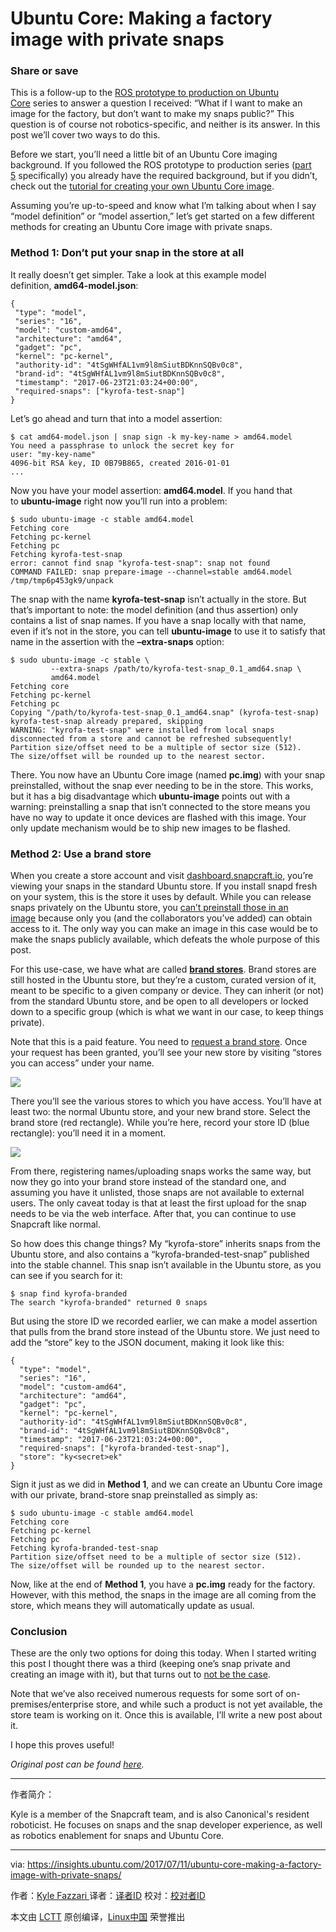 Ubuntu Core: Making a factory image with private snaps
============================================================



### Share or save

This is a follow-up to the [ROS prototype to production on Ubuntu Core][3] series to answer a question I received: “What if I want to make an image for the factory, but don’t want to make my snaps public?” This question is of course not robotics-specific, and neither is its answer. In this post we’ll cover two ways to do this.

Before we start, you’ll need a little bit of an Ubuntu Core imaging background. If you followed the ROS prototype to production series ([part 5][4] specifically) you already have the required background, but if you didn’t, check out the [tutorial for creating your own Ubuntu Core image][5].

Assuming you’re up-to-speed and know what I’m talking about when I say “model definition” or “model assertion,” let’s get started on a few different methods for creating an Ubuntu Core image with private snaps.

### Method 1: Don’t put your snap in the store at all

It really doesn’t get simpler. Take a look at this example model definition, **amd64-model.json**:

```
{
 "type": "model",
 "series": "16",
 "model": "custom-amd64",
 "architecture": "amd64",
 "gadget": "pc",
 "kernel": "pc-kernel",
 "authority-id": "4tSgWHfAL1vm9l8mSiutBDKnnSQBv0c8",
 "brand-id": "4tSgWHfAL1vm9l8mSiutBDKnnSQBv0c8",
 "timestamp": "2017-06-23T21:03:24+00:00",
 "required-snaps": ["kyrofa-test-snap"]
}
```

Let’s go ahead and turn that into a model assertion:

```
$ cat amd64-model.json | snap sign -k my-key-name > amd64.model
You need a passphrase to unlock the secret key for
user: "my-key-name"
4096-bit RSA key, ID 0B79B865, created 2016-01-01
...
```

Now you have your model assertion: **amd64.model**. If you hand that to **ubuntu-image** right now you’ll run into a problem:

```
$ sudo ubuntu-image -c stable amd64.model 
Fetching core
Fetching pc-kernel
Fetching pc
Fetching kyrofa-test-snap
error: cannot find snap "kyrofa-test-snap": snap not found
COMMAND FAILED: snap prepare-image --channel=stable amd64.model /tmp/tmp6p453gk9/unpack
```

The snap with the name **kyrofa-test-snap** isn’t actually in the store. But that’s important to note: the model definition (and thus assertion) only contains a list of snap names. If you have a snap locally with that name, even if it’s not in the store, you can tell **ubuntu-image** to use it to satisfy that name in the assertion with the **–extra-snaps** option:

```
$ sudo ubuntu-image -c stable \
         --extra-snaps /path/to/kyrofa-test-snap_0.1_amd64.snap \
         amd64.model
Fetching core
Fetching pc-kernel
Fetching pc
Copying "/path/to/kyrofa-test-snap_0.1_amd64.snap" (kyrofa-test-snap)
kyrofa-test-snap already prepared, skipping
WARNING: "kyrofa-test-snap" were installed from local snaps
disconnected from a store and cannot be refreshed subsequently!
Partition size/offset need to be a multiple of sector size (512).
The size/offset will be rounded up to the nearest sector.
```

There. You now have an Ubuntu Core image (named **pc.img**) with your snap preinstalled, without the snap ever needing to be in the store. This works, but it has a big disadvantage which **ubuntu-image** points out with a warning: preinstalling a snap that isn’t connected to the store means you have no way to update it once devices are flashed with this image. Your only update mechanism would be to ship new images to be flashed.

### Method 2: Use a brand store

When you create a store account and visit [dashboard.snapcraft.io][6], you’re viewing your snaps in the standard Ubuntu store. If you install snapd fresh on your system, this is the store it uses by default. While you can release snaps privately on the Ubuntu store, you [can’t preinstall those in an image][7] because only you (and the collaborators you’ve added) can obtain access to it. The only way you can make an image in this case would be to make the snaps publicly available, which defeats the whole purpose of this post.

For this use-case, we have what are called [**brand stores**][8]. Brand stores are still hosted in the Ubuntu store, but they’re a custom, curated version of it, meant to be specific to a given company or device. They can inherit (or not) from the standard Ubuntu store, and be open to all developers or locked down to a specific group (which is what we want in our case, to keep things private).

Note that this is a paid feature. You need to [request a brand store][9]. Once your request has been granted, you’ll see your new store by visiting “stores you can access” under your name.

![](https://insights.ubuntu.com/wp-content/uploads/1a62/stores_you_can_access.jpg)

There you’ll see the various stores to which you have access. You’ll have at least two: the normal Ubuntu store, and your new brand store. Select the brand store (red rectangle). While you’re here, record your store ID (blue rectangle): you’ll need it in a moment.

![](https://insights.ubuntu.com/wp-content/uploads/b10c/Screenshot-from-2017-07-06-15-16-32.png)

From there, registering names/uploading snaps works the same way, but now they go into your brand store instead of the standard one, and assuming you have it unlisted, those snaps are not available to external users. The only caveat today is that at least the first upload for the snap needs to be via the web interface. After that, you can continue to use Snapcraft like normal.

So how does this change things? My “kyrofa-store” inherits snaps from the Ubuntu store, and also contains a “kyrofa-branded-test-snap” published into the stable channel. This snap isn’t available in the Ubuntu store, as you can see if you search for it:

```
$ snap find kyrofa-branded
The search "kyrofa-branded" returned 0 snaps
```

But using the store ID we recorded earlier, we can make a model assertion that pulls from the brand store instead of the Ubuntu store. We just need to add the “store” key to the JSON document, making it look like this:

```
{
  "type": "model",
  "series": "16",
  "model": "custom-amd64",
  "architecture": "amd64",
  "gadget": "pc",
  "kernel": "pc-kernel",
  "authority-id": "4tSgWHfAL1vm9l8mSiutBDKnnSQBv0c8",
  "brand-id": "4tSgWHfAL1vm9l8mSiutBDKnnSQBv0c8",
  "timestamp": "2017-06-23T21:03:24+00:00",
  "required-snaps": ["kyrofa-branded-test-snap"],
  "store": "ky<secret>ek"
}
```

Sign it just as we did in **Method 1**, and we can create an Ubuntu Core image with our private, brand-store snap preinstalled as simply as:

```
$ sudo ubuntu-image -c stable amd64.model
Fetching core
Fetching pc-kernel
Fetching pc
Fetching kyrofa-branded-test-snap
Partition size/offset need to be a multiple of sector size (512).
The size/offset will be rounded up to the nearest sector.
```

Now, like at the end of **Method 1**, you have a **pc.img** ready for the factory. However, with this method, the snaps in the image are all coming from the store, which means they will automatically update as usual.

### Conclusion

These are the only two options for doing this today. When I started writing this post I thought there was a third (keeping one’s snap private and creating an image with it), but that turns out to [not be the case][10].

Note that we’ve also received numerous requests for some sort of on-premises/enterprise store, and while such a product is not yet available, the store team is working on it. Once this is available, I’ll write a new post about it.

I hope this proves useful!

 _Original post can be found [here][1]._

--------------------------------------------------------------------------------

作者简介：

Kyle is a member of the Snapcraft team, and is also Canonical's resident roboticist. He focuses on snaps and the snap developer experience, as well as robotics enablement for snaps and Ubuntu Core.



-----

via: https://insights.ubuntu.com/2017/07/11/ubuntu-core-making-a-factory-image-with-private-snaps/

作者：[Kyle Fazzari  ][a]
译者：[译者ID](https://github.com/译者ID)
校对：[校对者ID](https://github.com/校对者ID)

本文由 [LCTT](https://github.com/LCTT/TranslateProject) 原创编译，[Linux中国](https://linux.cn/) 荣誉推出

[a]:https://insights.ubuntu.com/author/kyrofa/
[1]:http://bit.ly/2sS7M1i
[2]:https://insights.ubuntu.com/author/kyrofa/
[3]:https://insights.ubuntu.com/2017/04/06/from-ros-prototype-to-production-on-ubuntu-core/
[4]:https://insights.ubuntu.com/2017/05/09/ros-production-create-ubuntu-core-image-with-snap-preinstalled-55/
[5]:https://tutorials.ubuntu.com/tutorial/create-your-own-core-image
[6]:http://dashboard.snapcraft.io/
[7]:https://forum.snapcraft.io/t/unable-to-create-an-image-that-uses-private-snaps
[8]:https://docs.ubuntu.com/core/en/build-store/index
[9]:https://docs.ubuntu.com/core/en/create
[10]:https://forum.snapcraft.io/t/unable-to-create-an-image-that-uses-private-snaps
